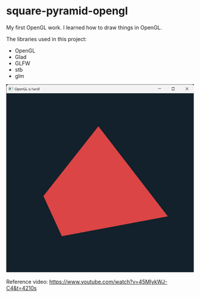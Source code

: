 # square-pyramid-opengl
My first OpenGL work. I learned how to draw things in OpenGL.

The libraries used in this project:
- OpenGL
- Glad
- GLFW
- stb
- glm

<img src="https://github.com/tuananohut/square-pyramid-opengl/blob/main/OpenGL%20is%20hard!%2023.10.2023%2018_26_39.png">

  Reference video:
  https://www.youtube.com/watch?v=45MIykWJ-C4&t=4210s
